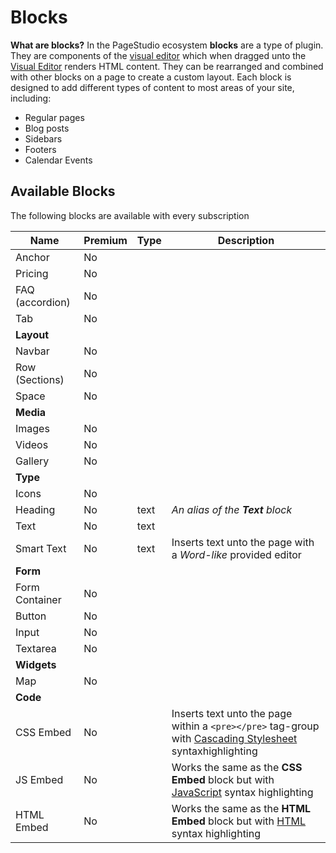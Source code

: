 Blocks
======

**What are blocks?** 
In the PageStudio ecosystem **blocks** are a type of plugin. They are components of the [visual editor](http://#) which when dragged unto the [Visual Editor](http://) renders HTML content. They can be rearranged and combined with other blocks on a page to create a custom layout. Each block is designed to add different types of content to most areas of your site, including:

* Regular pages
* Blog posts
* Sidebars
* Footers
* Calendar Events

## Available Blocks

The following blocks are available with every subscription

Name | Premium | Type | Description 
-----|---------|------|-------------
Anchor          | No  | | 
Pricing         | No  | | 
FAQ (accordion) | No  | | 
Tab             | No  | 
**Layout**      | | 
Navbar          | No  | 
Row (Sections)  | No  | 
Space           | No  | 
**Media**       | | 
Images          | No  | 
Videos          | No  | 
Gallery         | No  | 
**Type**        | | 
Icons           | No  | 
Heading         | No  | text | *An alias of the **Text** block* 
Text            | No  | text | 
Smart Text      | No  | text | Inserts text unto the page with a *Word-like* provided editor 
**Form**        | | 
Form Container  | No  | 
Button          | No  | 
Input           | No  | 
Textarea        | No  | 
**Widgets**     | | 
Map             | No  | 
**Code**        | | 
CSS Embed       | No  | | Inserts text unto the page within a `<pre></pre>` tag-group with [Cascading Stylesheet](http://#) syntaxhighlighting 
JS Embed        | No  | | Works the same as the **CSS Embed** block but with [JavaScript](http:///#) syntax highlighting 
HTML Embed      | No  | | Works the same as the **HTML Embed** block but with [HTML](http://#) syntax highlighting 